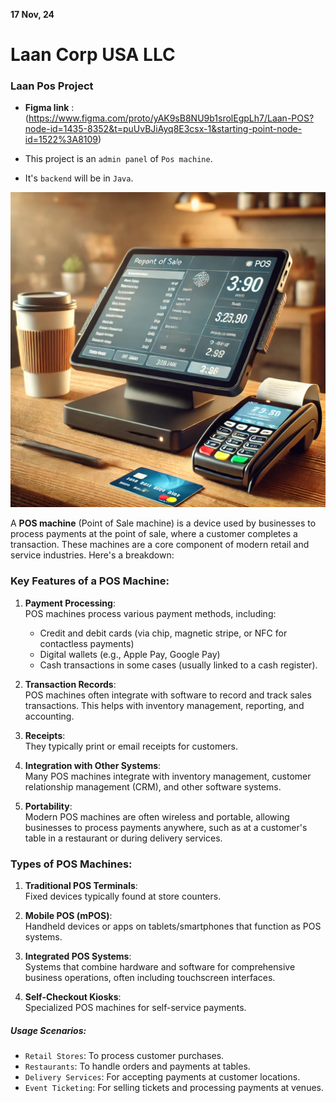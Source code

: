 **17 Nov, 24**

# Laan Corp USA LLC
### Laan Pos Project

- **Figma link** : (https://www.figma.com/proto/yAK9sB8NU9b1srolEgpLh7/Laan-POS?node-id=1435-8352&t=puUvBJiAyq8E3csx-1&starting-point-node-id=1522%3A8109)

- This project is an `admin panel` of `Pos machine`.
- It's `backend` will be in `Java`.

![pos machine](/image/pos-machine1.png)

A **POS machine** (Point of Sale machine) is a device used by businesses to process payments at the point of sale, where a customer completes a transaction. These machines are a core component of modern retail and service industries. Here's a breakdown:

### Key Features of a POS Machine:

1. **Payment Processing**:  
   POS machines process various payment methods, including:

   - Credit and debit cards (via chip, magnetic stripe, or NFC for contactless payments)
   - Digital wallets (e.g., Apple Pay, Google Pay)
   - Cash transactions in some cases (usually linked to a cash register).

2. **Transaction Records**:  
   POS machines often integrate with software to record and track sales transactions. This helps with inventory management, reporting, and accounting.

3. **Receipts**:  
   They typically print or email receipts for customers.

4. **Integration with Other Systems**:  
   Many POS machines integrate with inventory management, customer relationship management (CRM), and other software systems.

5. **Portability**:  
   Modern POS machines are often wireless and portable, allowing businesses to process payments anywhere, such as at a customer's table in a restaurant or during delivery services.

### Types of POS Machines:

1. **Traditional POS Terminals**:  
   Fixed devices typically found at store counters.

2. **Mobile POS (mPOS)**:  
   Handheld devices or apps on tablets/smartphones that function as POS systems.

3. **Integrated POS Systems**:  
   Systems that combine hardware and software for comprehensive business operations, often including touchscreen interfaces.

4. **Self-Checkout Kiosks**:  
   Specialized POS machines for self-service payments.

##### Usage Scenarios:

- `Retail Stores`: To process customer purchases.
- `Restaurants`: To handle orders and payments at tables.
- `Delivery Services`: For accepting payments at customer locations.
- `Event Ticketing`: For selling tickets and processing payments at venues.
